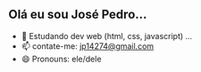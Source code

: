 ## Olá eu sou José Pedro...

- 🤔 Estudando dev web (html, css, javascript) ...
- 📫 contate-me: jp14274@gmail.com 
- 😄 Pronouns: ele/dele



